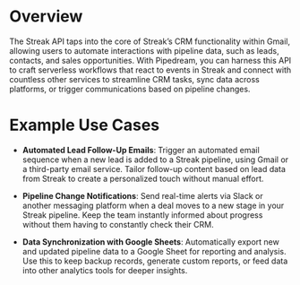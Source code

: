 # Overview

The Streak API taps into the core of Streak’s CRM functionality within Gmail, allowing users to automate interactions with pipeline data, such as leads, contacts, and sales opportunities. With Pipedream, you can harness this API to craft serverless workflows that react to events in Streak and connect with countless other services to streamline CRM tasks, sync data across platforms, or trigger communications based on pipeline changes.

# Example Use Cases

- **Automated Lead Follow-Up Emails**: Trigger an automated email sequence when a new lead is added to a Streak pipeline, using Gmail or a third-party email service. Tailor follow-up content based on lead data from Streak to create a personalized touch without manual effort.

- **Pipeline Change Notifications**: Send real-time alerts via Slack or another messaging platform when a deal moves to a new stage in your Streak pipeline. Keep the team instantly informed about progress without them having to constantly check their CRM.

- **Data Synchronization with Google Sheets**: Automatically export new and updated pipeline data to a Google Sheet for reporting and analysis. Use this to keep backup records, generate custom reports, or feed data into other analytics tools for deeper insights.
